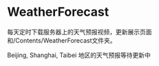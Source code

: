 # WeatherForecast

每天定时下载服务器上的天气预报视频，更新展示页面和/Contents/WeatherForecast文件夹。

Beijing, Shanghai, Taibei 地区的天气预报等待更新中
